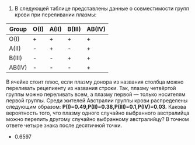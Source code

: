 1. В следующей таблице представлены данные о совместимости групп крови при переливании плазмы:

Group | O(I) |	A(II) |	B(III) |	AB(IV)
--- | --- | --- | --- | ---
O(I) | + |	+ |	+ |	+ 
A(II)	| - |	+ |	- |	+
B(III) | - |	- |	+ |	+
AB(IV) |	- |	- |	- |	+

  В ячейке стоит плюс, если плазму донора из названия столбца можно переливать рецепиенту из названия строки. Так, плазму четвёртой группы можно переливать всем, а плазму первой — только носителям первой группы.
  Среди жителей Австралии группы крови распределены следующим образом:
  **P(I)=0.49,P(II)=0.38,P(III)=0.1,P(IV)=0.03.**
  Какова вероятность того, что плазму одного случайно выбранного австралийца можно перелить другому случайно выбранному австралийцу?
  В точном ответе четыре знака после десятичной точки.
  * 0.6597
